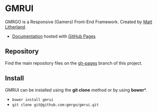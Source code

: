 # GMRUI 

GMRGO is a Responsive (Gamers) Front-End Framework. Created by [Matt Litherland](http://twitter.com/mattsince87).

* [Documentation](http://gmrgo.github.io/gmrui/) hosted with [GitHub Pages](http://pages.github.com)

## Repository

Find the main repository files on the [gh-pages](https://github.com/gmrgo/gmrui/tree/gh-pages) branch of this project.

## Install

GMRUI can be installed using the **git clone** method or by using **bower***.

* `bower install gmrui`
* `git clone git@github.com:gmrgo/gmrui.git`